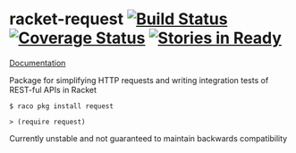 # racket-request [![Build Status](https://travis-ci.org/jackfirth/racket-request.svg?branch=master)](https://travis-ci.org/jackfirth/racket-request) [![Coverage Status](https://coveralls.io/repos/jackfirth/racket-request/badge.svg?branch=master&service=github)](https://coveralls.io/github/jackfirth/racket-request?branch=master) [![Stories in Ready](https://badge.waffle.io/jackfirth/racket-request.png?label=ready&title=Ready)](https://waffle.io/jackfirth/racket-request)

[Documentation](http://pkg-build.racket-lang.org/doc/request/index.html)

Package for simplifying HTTP requests and writing integration tests of REST-ful APIs in Racket

```
$ raco pkg install request

> (require request)
```

Currently unstable and not guaranteed to maintain backwards compatibility
